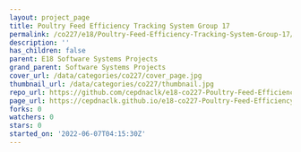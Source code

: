 ```yaml
---
layout: project_page
title: Poultry Feed Efficiency Tracking System Group 17
permalink: /co227/e18/Poultry-Feed-Efficiency-Tracking-System-Group-17/
description: ''
has_children: false
parent: E18 Software Systems Projects
grand_parent: Software Systems Projects
cover_url: /data/categories/co227/cover_page.jpg
thumbnail_url: /data/categories/co227/thumbnail.jpg
repo_url: https://github.com/cepdnaclk/e18-co227-Poultry-Feed-Efficiency-Tracking-System-Group-17
page_url: https://cepdnaclk.github.io/e18-co227-Poultry-Feed-Efficiency-Tracking-System-Group-17
forks: 0
watchers: 0
stars: 0
started_on: '2022-06-07T04:15:30Z'
---
```


